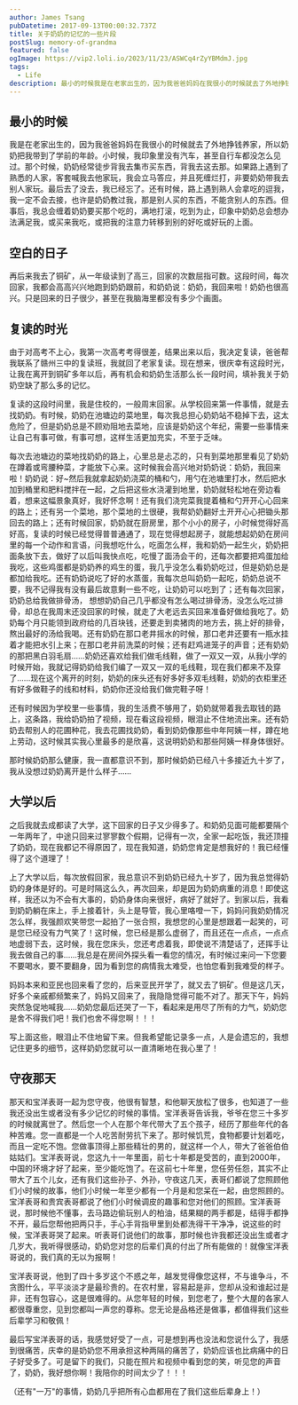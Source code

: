 ```yaml
---
author: James Tsang
pubDatetime: 2017-09-13T00:00:32.737Z
title: 关于奶奶的记忆的一些片段
postSlug: memory-of-grandma
featured: false
ogImage: https://vip2.loli.io/2023/11/23/ASWCq4rZyYBMdmJ.jpg
tags:
  - Life
description: 最小的时候我是在老家出生的，因为我爸爸妈妈在我很小的时候就去了外地挣钱养家，所以奶奶把我带到了学前的年龄。小时候，我印象里没有汽车，甚至自行车都没怎么见过。那个时候，奶奶经常徒步背我去集市买东西，背我去这去那。如果路上遇到了熟悉的人家，客套喊我去他家玩，我会立马答应，并且死缠烂打，非要奶奶带我去别人家玩。最后去了没去，我已经忘了。还有时候，路上遇到熟人会拿吃的逗我，我一定不会去接，也许是奶奶教过我，那是别人买的东西，不能贪别人的东西。但事后，我总会缠着奶奶要买那个吃的，满地打滚，吃到为止，印象中奶奶总会想办法满足我，或买来我吃，或把我的注意力转移到别的好吃或好玩的上面。空白的日子再后来我去了铜矿，从一年级读到了高三...
---
```


## 最小的时候

我是在老家出生的，因为我爸爸妈妈在我很小的时候就去了外地挣钱养家，所以奶奶把我带到了学前的年龄。小时候，我印象里没有汽车，甚至自行车都没怎么见过。那个时候，奶奶经常徒步背我去集市买东西，背我去这去那。如果路上遇到了熟悉的人家，客套喊我去他家玩，我会立马答应，并且死缠烂打，非要奶奶带我去别人家玩。最后去了没去，我已经忘了。还有时候，路上遇到熟人会拿吃的逗我，我一定不会去接，也许是奶奶教过我，那是别人买的东西，不能贪别人的东西。但事后，我总会缠着奶奶要买那个吃的，满地打滚，吃到为止，印象中奶奶总会想办法满足我，或买来我吃，或把我的注意力转移到别的好吃或好玩的上面。

## 空白的日子

再后来我去了铜矿，从一年级读到了高三，回家的次数屈指可数。这段时间，每次回家，我都会高高兴兴地跑到奶奶跟前，和奶奶说：奶奶，我回来啦！奶奶也很高兴。只是回来的日子很少，甚至在我脑海里都没有多少个画面。

## 复读的时光

由于对高考不上心，我第一次高考考得很差，结果出来以后，我决定复读，爸爸帮我联系了赣州三中的复读班，我就回了老家复读。现在想来，很庆幸有这段时光，让我在离开到铜矿多年以后，再有机会和奶奶生活那么长一段时间，填补我关于奶奶空缺了那么多的记忆。

复读的这段时间里，我是住校的，一般周末回家。从学校回来第一件事情，就是去找奶奶。有时候，奶奶在池塘边的菜地里，每次我总担心奶奶站不稳掉下去，这太危险了，但是奶奶总是不顾劝阻地去菜地，应该是奶奶这个年纪，需要一些事情来让自己有事可做，有事可想，这样生活更加充实，不至于乏味。

每次去池塘边的菜地找奶奶的路上，心里总是忐忑的，只有到菜地那里看见了奶奶在蹲着或弯腰种菜，才能放下心来。这时候我会高兴地对奶奶说：奶奶，我回来啦！奶奶说：好~然后我就拿起奶奶浇菜的桶和勺，用勺在池塘里打水，然后把水加到桶里和肥料搅拌在一起，之后把这些水浇灌到地里，奶奶就轻松地在旁边看着，想来这幅景象真好，我好怀念啊！还有我们浇完菜我提着桶和勺开开心心回来的路上；还有另一个菜地，那个菜地的土很硬，我帮奶奶翻好土开开心心把锄头那回去的路上；还有时候回家，奶奶就在厨房里，那个小小的房子，小时候觉得好高好高，复读的时候已经觉得普普通通了，现在觉得想起房子，就能想起奶奶在房间里的每一个动作和言语，问我想吃什么，吃面怎么样，我和奶奶一起生火，奶奶把面条放下去，做好了以后叫我快点吃，吃慢了面汤会干的，还每次都要把鸡蛋加给我吃，这些鸡蛋都是奶奶养的鸡生的蛋，我几乎没怎么看奶奶吃过，但是奶奶总是都加给我吃。还有奶奶说吃了好的水蒸蛋，我每次总叫奶奶一起吃，奶奶总说不要，我不记得我有没有最后故意剩一些不吃，让奶奶可以吃到了；还有每次回家，奶奶总给我做排骨汤， 想想奶奶自己几乎都没有怎么喝过排骨汤，没怎么吃过排骨，却总在我周末还没回家的时候，就走了大老远去买回来准备好做给我吃了。奶奶每个月只能领到政府给的几百块钱，还要走到卖猪肉的地方去，挑上好的排骨，熬出最好的汤给我喝。还有奶奶在那口老井摇水的时候，那口老井还要有一瓶水挂着才能把水引上来；在那口老井前洗菜的时候；还有赶鸡进笼子的声音；还有奶奶的那把黑白羽毛扇……奶奶还喜欢给我们做毛线鞋，做了一双又一双，从我小学的时候开始，我就记得奶奶给我们编了一双又一双的毛线鞋，现在我们都来不及穿了……现在这个离开的时刻，奶奶的床头还有好多好多双毛线鞋，奶奶的衣柜里还有好多做鞋子的线和材料，奶奶你还没给我们做完鞋子呀！

还有时候因为学校里一些事情，我的生活费不够用了，奶奶就带着我去取钱的路上，这条路，我给奶奶拍了视频，现在看这段视频，眼泪止不住地流出来。还有奶奶去帮别人的花圃种花，我去花圃找奶奶，看到奶奶像那些中年阿姨一样，蹲在地上劳动，这时候其实我心里最多的是欣喜，这说明奶奶和那些阿姨一样身体很好。

那时候奶奶那么健康，我一直都意识不到，那时候奶奶已经八十多接近九十岁了，我从没想过奶奶离开是什么样子……

## 大学以后

之后我就去成都读了大学，这下回家的日子又少得多了。和奶奶见面可能都要隔个一年两年了，中途只回来过寥寥数个假期，记得有一次，全家一起吃饭，我还顶撞了奶奶，现在我都记不得原因了，现在我知道，奶奶您肯定是想我好的！我已经懂得了这个道理了！

上了大学以后，每次放假回家，我总意识不到奶奶已经九十岁了，因为我总觉得奶奶的身体是好的。可是时隔这么久，再次回来，却是因为奶奶病重的消息！即使这样，我还以为不会有大事的，奶奶身体向来很好，病好了就好了。到家以后，我看到奶奶躺在床上，手上接着针，头上是导管，我心里咯噔一下，妈妈问我奶奶情况怎么样，我强颜欢笑带您一起拍了一张合照，我想您的心里是想跟着一起笑的，可是您已经没有力气笑了！这时候，您已经是那么虚弱了，而且还在一点点，一点点地虚弱下去，这时候，我在您床头，您还考虑着我，即使说不清楚话了，还挥手让我去做自己的事……我总是在房间外探头看一看您的情况，有时候过来问一下您要不要喝水，要不要翻身，因为看到您的病情我太难受，也怕您看到我难受的样子。

妈妈本来和亚民也回来看了您的，后来亚民开学了，就又去了铜矿。但是这几天，好多个亲戚都频繁来了，妈妈又回来了，我隐隐觉得可能不对了。那天下午，妈妈突然急促地喊我……奶奶您最后还哭了一下，看起来是用尽了所有的力气，奶奶您是舍不得我们吧！我们也舍不得您啊！！！

写上面这些，眼泪止不住地留下来。但我希望能记录多一点，人是会遗忘的，我想记住更多的细节，这样奶奶您就可以一直清晰地在我心里了！

## 守夜那天

那天和宝洋表哥一起为您守夜，他很有智慧，和他聊天放松了很多，也知道了一些我还没出生或者没有多少记忆的时候的事情。宝洋表哥告诉我，爷爷在您三十多岁的时候就离世了。然后您一个人在那个年代带大了五个孩子，经历了那些年代的各种苦难。您一直都是一个人吃苦耐劳抗下来了。那时候饥荒，食物都要计划着吃，而且一定吃不饱。您做事顶得上那些精壮的男的，就这样一个人，带大了爸爸伯伯姑姑们。宝洋表哥说，您这九十一年里面，前七十年都是受苦的，直到2000年，中国的环境才好了起来，至少能吃饱了。在这前七十年里，您任劳任怨，其实不止带大了五个儿女，还有我们这些孙子、外孙，守夜这几天，表哥们都说了您照顾他们小时候的故事，他们小时候一年至少都有一个月是和您呆在一起，由您照顾的。宝洋表哥和贵宾表哥都说了他们小时候调皮的趣事和您对他们的照顾。宝洋表哥说，那时候他不懂事，去马路边偷玩别人的柏油，结果糊的两手都是，结得手都挣不开，最后您帮他把两只手，手心手背指甲里到处都洗得干干净净，说这些的时候，宝洋表哥哭了起来。听表哥们说他们的故事，那时候也许我都还没出生或者才几岁大，我听得很感动，奶奶您对您的后辈们真的付出了所有能做的！就像宝洋表哥说的，我们真的无以为报啊！

宝洋表哥说，他到了四十多岁这个不惑之年，越发觉得像您这样，不与谁争斗，不贪图什么，平平淡淡才是最珍贵的。在农村里，容易起是非，您却从没和谁起过是非，还有包容心，这是很难得的。从您年轻的时候，到您老了，整个大屋的各家人都很尊重您，见到您都叫一声您的尊称。您无论是品格还是做事，都值得我们这些后辈学习和敬佩！

最后写宝洋表哥的话，我感觉好受了一点，可是想到再也没法和您说什么了，我感到很痛苦，庆幸的是奶奶您不用承担这种两隔的痛苦了，奶奶应该也比病痛中的日子好受多了。可是留下的我们，只能在照片和视频中看到您的笑，听见您的声音了，奶奶，我好想你啊！我陪你的时间太少了！！！

（还有"一万"的事情，奶奶几乎把所有心血都用在了我们这些后辈身上！）
